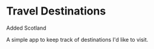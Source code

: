 # Travel Destinations
Added Scotland

A simple app to keep track of destinations I'd like to visit.
